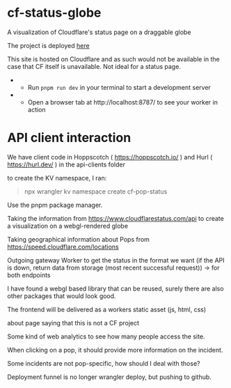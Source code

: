 # cf-status-globe

A visualization of Cloudflare's status page on a draggable globe

The project is deployed [here](https://cf-status-globe.mxschumacher.xyz)

This site is hosted on Cloudflare and as such would not be available in the case that CF itself is unavailable. Not ideal for a status page.

 * - Run `pnpm run dev` in your terminal to start a development server
 * - Open a browser tab at http://localhost:8787/ to see your worker in action

 # API client interaction

 We have client code in Hoppscotch ( https://hoppscotch.io/ ) and Hurl ( https://hurl.dev/ ) in the api-clients folder

 to create the KV namespace, I ran:
 > npx wrangler kv namespace create cf-pop-status

Use the pnpm package manager.

Taking the information from https://www.cloudflarestatus.com/api to create a visualization on a webgl-rendered globe

Taking geographical information about Pops from https://speed.cloudflare.com/locations

Outgoing gateway Worker to get the status in the format we want (if the API is down, return data from storage (most recent successful request))
-> for both endpoints

I have found a webgl based library that can be reused, surely there are also other packages that would look good.

The frontend will be delivered as a workers static asset (js, html, css)

about page saying that this is not a CF project

Some kind of web analytics to see how many people access the site.

When clicking on a pop, it should provide more information on the incident.

Some incidents are not pop-specific, how should I deal with those?

Deployment funnel is no longer wrangler deploy, but pushing to github.
